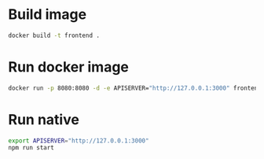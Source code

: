 # Build image
```bash
docker build -t frontend .
```

# Run docker image
```bash
docker run -p 8080:8080 -d -e APISERVER="http://127.0.0.1:3000" frontend
```

# Run native
```bash
export APISERVER="http://127.0.0.1:3000"
npm run start
```
